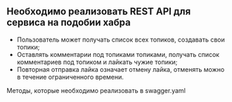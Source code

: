 ## Необходимо реализовать REST API для сервиса на подобии хабра

* Пользователь может получать список всех топиков, создавать свои топики;
* Оставлять комментарии под топиками топиками, получать список комментариев под топиком и лайкать чужие топики;
* Повторная отправка лайка означает отмену лайка, отменять можно в течение ограниченного времени.

Методы, которые необходимо реализовать в swagger.yaml
